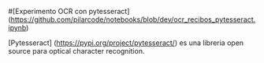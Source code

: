 #[Experimento OCR con pytesseract] (https://github.com/pilarcode/notebooks/blob/dev/ocr_recibos_pytesseract.ipynb)

[Pytesseract] (https://pypi.org/project/pytesseract/) es una libreria open source para optical character recognition.

